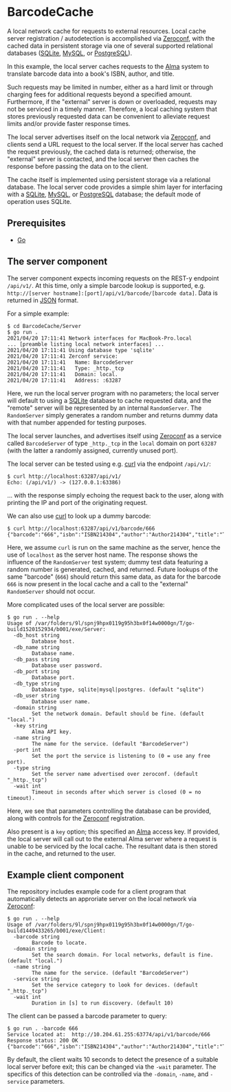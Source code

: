 # BarcodeCache

A local network cache for requests to external resources. Local cache server registration / autodetection is accomplished via [Zeroconf](http://www.zeroconf.org), with the cached data in persistent storage via one of several supported relational databases ([SQLite](https://www.sqlite.org/index.html), [MySQL](https://www.mysql.com), or [PostgreSQL](https://www.postgresql.org)).

In this example, the local server caches requests to the [Alma](https://exlibrisgroup.com/products/alma-library-services-platform/) system to translate barcode data into a book's ISBN, author, and title.

Such requests may be limited in number, either as a hard limit or through charging fees for additional requests beyond a specified amount. Furthermore, if the "external" server is down or overloaded, requests may not be serviced in a timely manner. Therefore, a local caching system that stores previously requested data can be convenient to alleviate request limits and/or provide faster response times.

The local server advertises itself on the local network via [Zeroconf](http://www.zeroconf.org), and clients send a URL request to the local server. If the local server has cached the request previously, the cached data is returned; otherwise, the "external" server is contacted, and the local server then caches the response before passing the data on to the client.

The cache itself is implemented using persistent storage via a relational database. The local server code provides a simple shim layer for interfacing with a [SQLite](https://www.sqlite.org/index.html), [MySQL](https://www.mysql.com), or [PostgreSQL](https://www.postgresql.org) database; the default mode of operation uses SQLite.

## Prerequisites

- [Go](https://golang.org)

## The server component

The server component expects incoming requests on the REST-y endpoint `/api/v1/`. At this time, only a simple barcode lookup is supported, e.g. `http://[server hostname]:[port]/api/v1/barcode/[barcode data]`. Data is returned in [JSON](https://www.json.org/json-en.html) format.

For a simple example:

```
$ cd BarcodeCache/Server
$ go run .
2021/04/20 17:11:41 Network interfaces for MacBook-Pro.local
... [preamble listing local network interfaces] ...
2021/04/20 17:11:41 Using database type 'sqlite'
2021/04/20 17:11:41 Zerconf service:
2021/04/20 17:11:41   Name: BarcodeServer
2021/04/20 17:11:41   Type: _http._tcp
2021/04/20 17:11:41   Domain: local.
2021/04/20 17:11:41   Address: :63287
```

Here, we run the local server program with no parameters; the local server will default to using a [SQLite](https://www.sqlite.org/index.html) database to cache requested data, and the "remote" server will be represented by an internal `RandomServer`. The `RandomServer` simply generates a random number and returns dummy data with that number appended for testing purposes.

The local server launches, and advertises itself using [Zeroconf](http://www.zeroconf.org) as a service called `BarcodeServer` of type `_http._tcp` in the `local` domain on port `63287` (with the latter a randomly assigned, currently unused port).

The local server can be tested using e.g. [curl](https://curl.se) via the endpoint `/api/v1/`:

```
$ curl http://localhost:63287/api/v1/
Echo: (/api/v1/) -> (127.0.0.1:63386)
```

... with the response simply echoing the request back to the user, along with printing the IP and port of the originating request.

We can also use [curl](https://curl.se) to look up a dummy barcode:

```
$ curl http://localhost:63287/api/v1/barcode/666
{"barcode":"666","isbn":"ISBN214304","author":"Author214304","title":"Title214304"}
```

Here, we assume `curl` is run on the same machine as the server, hence the use of `localhost` as the server host name. The response shows the influence of the `RandomServer` test system; dummy test data featuring a random number is generated, cached, and returned. Future lookups of the same "barcode" (`666`) should return this same data, as data for the barcode `666` is now present in the local cache and a call to the "external" `RandomServer` should not occur.

More complicated uses of the local server are possible:

```
$ go run . --help
Usage of /var/folders/9l/spnj9hpx0119g95h3bx0f14w0000gn/T/go-build1520152934/b001/exe/Server:
  -db_host string
    	Database host.
  -db_name string
    	Database name.
  -db_pass string
    	Database user password.
  -db_port string
    	Database port.
  -db_type string
    	Database type, sqlite|mysql|postgres. (default "sqlite")
  -db_user string
    	Database user name.
  -domain string
    	Set the network domain. Default should be fine. (default "local.")
  -key string
    	Alma API key.
  -name string
    	The name for the service. (default "BarcodeServer")
  -port int
    	Set the port the service is listening to (0 = use any free port).
  -type string
    	Set the server name advertised over zeroconf. (default "_http._tcp")
  -wait int
    	Timeout in seconds after which server is closed (0 = no timeout).
```

Here, we see that parameters controlling the database can be provided, along with controls for the [Zeroconf](http://www.zeroconf.org) registration.

Also present is a `key` option; this specified an [Alma](https://exlibrisgroup.com/products/alma-library-services-platform/) access key. If provided, the local server will call out to the external Alma server where a request is unable to be serviced by the local cache. The resultant data is then stored in the cache, and returned to the user.

## Example client component

The repository includes example code for a client program that automatically detects an approriate server on the local network via [Zeroconf](http://www.zeroconf.org):

```
$ go run . --help
Usage of /var/folders/9l/spnj9hpx0119g95h3bx0f14w0000gn/T/go-build1449433265/b001/exe/Client:
  -barcode string
    	Barcode to locate.
  -domain string
    	Set the search domain. For local networks, default is fine. (default "local.")
  -name string
    	The name for the service. (default "BarcodeServer")
  -service string
    	Set the service category to look for devices. (default "_http._tcp")
  -wait int
    	Duration in [s] to run discovery. (default 10)
```

The client can be passed a barcode parameter to query:

```
$ go run . -barcode 666
Service located at:  http://10.204.61.255:63774/api/v1/barcode/666
Response status: 200 OK
{"barcode":"666","isbn":"ISBN214304","author":"Author214304","title":"Title214304"}
```

By default, the client waits 10 seconds to detect the presence of a suitable local server before exit; this can be changed via the `-wait` parameter. The specifics of this detection can be controlled via the `-domain`, `-name`, and `-service` parameters.
